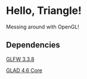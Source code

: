 # Hello, Triangle!
Messing around with OpenGL!
## Dependencies
[GLFW 3.3.8](https://github.com/glfw/glfw)

[GLAD 4.6 Core](https://github.com/Dav1dde/glad)

